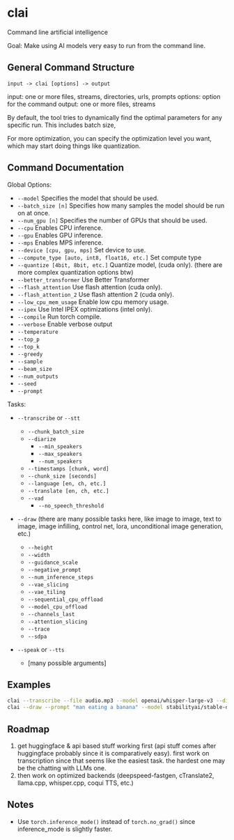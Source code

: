 # clai
Command line artificial intelligence

Goal: Make using AI models very easy to run from the command line.

## General Command Structure

```
input -> clai [options] -> output
```

input: one or more files, streams, directories, urls, prompts
options: option for the command
output: one or more files, streams

By default, the tool tries to dynamically find the optimal parameters for any specific run. This includes batch size, 

For more optimization, you can specify the optimization level you want, which may start doing things like quantization.

## Command Documentation

Global Options:
- `--model` Specifies the model that should be used.
- `--batch_size [n]` Specifies how many samples the model should be run on at once.
- `--num_gpu [n]` Specifies the number of GPUs that should be used.
- `--cpu` Enables CPU inference.
- `--gpu` Enables GPU inference.
- `--mps` Enables MPS inference.
- `--device [cpu, gpu, mps]` Set device to use.
- `--compute_type [auto, int8, float16, etc.]` Set compute type
- `--quantize [4bit, 8bit, etc.]` Quantize model, (cuda only). (there are more complex quantization options btw)
- `--better_transformer` Use Better Transformer
- `--flash_attention` Use flash attention (cuda only).
- `--flash_attention_2` Use flash attention 2 (cuda only).
- `--low_cpu_mem_usage` Enable low cpu memory usage.
- `--ipex` Use Intel IPEX optimizations (intel only).
- `--compile` Run torch compile.
- `--verbose` Enable verbose output
- `--temperature`
- `--top_p`
- `--top_k`
- `--greedy`
- `--sample`
- `--beam_size`
- `--num_outputs`
- `--seed`
- `--prompt`

Tasks:
- `--transcribe` or `--stt`
  - `--chunk_batch_size`
  - `--diarize`
    - `--min_speakers`
    - `--max_speakers`
    - `--num_speakers`
  - `--timestamps [chunk, word]`
  - `--chunk_size [seconds]`
  - `--language [en, ch, etc.]`
  - `--translate [en, ch, etc.]`
  - `--vad`
    - `--no_speech_threshold`

- `--draw` (there are many possible tasks here, like image to image, text to image, image infilling, control net, lora, unconditional image generation, etc.)
  - `--height`
  - `--width`
  - `--guidance_scale`
  - `--negative_prompt`
  - `--num_inference_steps`
  - `--vae_slicing`
  - `--vae_tiling`
  - `--sequential_cpu_offload`
  - `--model_cpu_offload`
  - `--channels_last` 
  - `--attention_slicing`
  - `--trace`
  - `--sdpa`

- `--speak` or `--tts`
  - [many possible arguments]

## Examples
```bash
clai --transcribe --file audio.mp3 --model openai/whisper-large-v3 --diarize --num_speakers 3 transcription.txt
clai --draw --prompt "man eating a banana" --model stabilityai/stable-diffusion-xl-1.0 --guidance_scale 0.7 --channels_last --attention_slicing --sdpa --trace
```

## Roadmap

1. get huggingface & api based stuff working first (api stuff comes after huggingface probably since it is comparatively easy). first work on transcription since that seems like the easiest task. the hardest one may be the chatting with LLMs one.
2. then work on optimized backends (deepspeed-fastgen, cTranslate2, llama.cpp, whisper.cpp, coqui TTS, etc.)

## Notes
- Use `torch.inference_mode()` instead of `torch.no_grad()` since inference_mode is slightly faster.